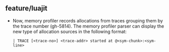 ## feature/luajit

* Now, memory profiler records allocations from traces grouping them by the
  trace number (gh-5814). The memory profiler parser can display the new type
  of allocation sources in the following format:

  ```
  | TRACE [<trace-no>] <trace-addr> started at @<sym-chunk>:<sym-line>
  ```
